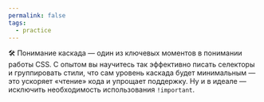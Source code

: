 ```yaml
---
permalink: false
tags:
  - practice
---
```



🛠 Понимание каскада — один из ключевых моментов в понимании работы CSS. С опытом вы научитесь так эффективно писать селекторы и группировать стили, что сам уровень каскада будет минимальным — это ускоряет «чтение» кода и упрощает поддержку. Ну и в идеале — исключить необходимость использования `!important`.
